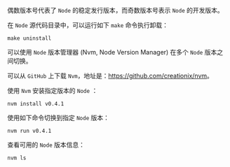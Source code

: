 偶数版本号代表了 `Node` 的稳定发行版本，而奇数版本号表示 `Node` 的开发版本。

在 `Node` 源代码目录中，可以运行如下 `make` 命令执行卸载：

```console
make uninstall
```

可以使用 `Node` 版本管理器 (Nvm, Node Version Manager) 在多个 `Node` 版本之间切换。

可以从 `GitHub` 上下载 `Nvm`，地址是：<https://github.com/creationix/nvm>。

使用 `Nvm` 安装指定版本的 `Node` ：

```console
nvm install v0.4.1
```

使用如下命令切换到指定 `Node` 版本：

```console
nvm run v0.4.1
```

查看可用的 `Node` 版本信息：

```console
nvm ls
```
